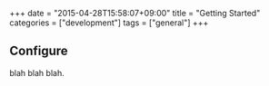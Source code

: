 +++
date = "2015-04-28T15:58:07+09:00"
title = "Getting Started"
categories = ["development"]
tags = ["general"]
+++

## Configure

blah blah blah.
